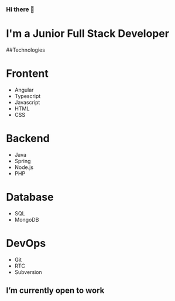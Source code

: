 ### Hi there 👋
# I'm a Junior Full Stack Developer

##Technologies

# Frontent
- Angular
- Typescript 
- Javascript
- HTML
- CSS 

# Backend
- Java
- Spring
- Node.js
- PHP

# Database
- SQL
- MongoDB 

# DevOps
- Git
- RTC
- Subversion

## I’m currently open to work 
